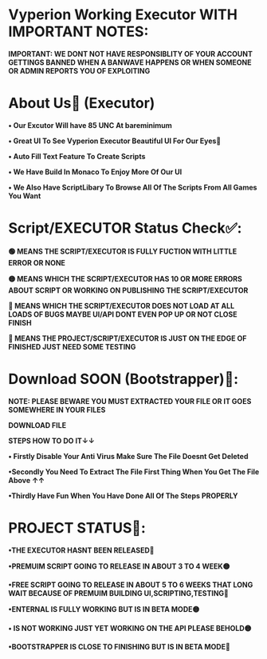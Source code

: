 # Vyperion Working Executor WITH IMPORTANT NOTES:


**IMPORTANT: WE DONT NOT HAVE RESPONSIBLITY OF YOUR ACCOUNT GETTINGS BANNED
WHEN A BANWAVE HAPPENS OR WHEN SOMEONE OR ADMIN REPORTS YOU OF EXPLOITING**


# About Us👥 (Executor)

**• Our Excutor Will have 85 UNC At bareminimum**

**• Great UI To See Vyperion Executor Beautiful UI For Our Eyes👀**

**• Auto Fill Text Feature To Create Scripts**

**• We Have Build In Monaco To Enjoy More Of Our UI**

**• We Also Have ScriptLibary To Browse All Of The Scripts From All Games You Want**

# Script/EXECUTOR Status Check✅:

**🟢 MEANS THE SCRIPT/EXECUTOR IS FULLY FUCTION WITH LITTLE ERROR OR NONE**

**🟡 MEANS WHICH THE SCRIPT/EXECUTOR HAS 10 OR MORE ERRORS ABOUT SCRIPT OR WORKING ON PUBLISHING THE SCRIPT/EXECUTOR**

**🔴 MEANS WHICH THE SCRIPT/EXECUTOR DOES NOT LOAD AT ALL LOADS OF BUGS MAYBE UI/API DONT EVEN POP UP OR NOT CLOSE FINISH**

**🔵 MEANS THE PROJECT/SCRIPT/EXECUTOR IS JUST ON THE EDGE OF FINISHED JUST NEED SOME TESTING**

# Download SOON (Bootstrapper)💾:

**NOTE: PLEASE BEWARE YOU MUST EXTRACTED YOUR FILE OR IT GOES SOMEWHERE IN YOUR FILES**

**DOWNLOAD FILE**

**STEPS HOW TO DO IT↓↓**

**• Firstly Disable Your Anti Virus Make Sure The File Doesnt Get Deleted**

**•Secondly You Need To Extract The File First Thing When You Get The File Above ↑↑**

**•Thirdly Have Fun When You Have Done All Of The Steps PROPERLY**

# PROJECT STATUS🚀:

**•THE EXECUTOR HASNT BEEN RELEASED🔴**

**•PREMUIM SCRIPT GOING TO RELEASE IN ABOUT 3 TO 4 WEEK🟡**

**•FREE SCRIPT GOING TO RELEASE IN ABOUT 5 TO 6 WEEKS THAT LONG WAIT BECAUSE OF PREMUIM BUILDING UI,SCRIPTING,TESTING🔴**

**•ENTERNAL IS FULLY WORKING BUT IS IN BETA MODE🟡**

**• IS NOT WORKING JUST YET WORKING ON THE API PLEASE BEHOLD🟡**

**•BOOTSTRAPPER IS CLOSE TO FINISHING BUT IS IN BETA MODE🔵**

